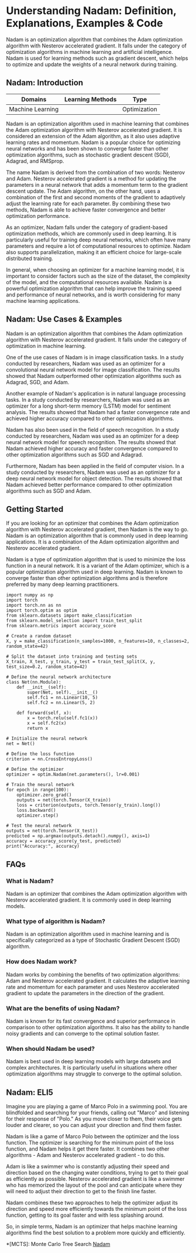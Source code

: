 # Understanding Nadam: Definition, Explanations, Examples & Code

Nadam is an optimization algorithm that combines the Adam optimization
algorithm with Nesterov accelerated gradient. It falls under the category of
optimization algorithms in machine learning and artificial intelligence. Nadam
is used for learning methods such as gradient descent, which helps to optimize
and update the weights of a neural network during training.

## Nadam: Introduction

Domains | Learning Methods | Type  
---|---|---  
Machine Learning |  | Optimization  
  
Nadam is an optimization algorithm used in machine learning that combines the
Adam optimization algorithm with Nesterov accelerated gradient. It is
considered an extension of the Adam algorithm, as it also uses adaptive
learning rates and momentum. Nadam is a popular choice for optimizing neural
networks and has been shown to converge faster than other optimization
algorithms, such as stochastic gradient descent (SGD), Adagrad, and RMSprop.

The name Nadam is derived from the combination of two words: Nesterov and
Adam. Nesterov accelerated gradient is a method for updating the parameters in
a neural network that adds a momentum term to the gradient descent update. The
Adam algorithm, on the other hand, uses a combination of the first and second
moments of the gradient to adaptively adjust the learning rate for each
parameter. By combining these two methods, Nadam is able to achieve faster
convergence and better optimization performance.

As an optimizer, Nadam falls under the category of gradient-based optimization
methods, which are commonly used in deep learning. It is particularly useful
for training deep neural networks, which often have many parameters and
require a lot of computational resources to optimize. Nadam also supports
parallelization, making it an efficient choice for large-scale distributed
training.

In general, when choosing an optimizer for a machine learning model, it is
important to consider factors such as the size of the dataset, the complexity
of the model, and the computational resources available. Nadam is a powerful
optimization algorithm that can help improve the training speed and
performance of neural networks, and is worth considering for many machine
learning applications.

## Nadam: Use Cases & Examples

Nadam is an optimization algorithm that combines the Adam optimization
algorithm with Nesterov accelerated gradient. It falls under the category of
optimization in machine learning.

One of the use cases of Nadam is in image classification tasks. In a study
conducted by researchers, Nadam was used as an optimizer for a convolutional
neural network model for image classification. The results showed that Nadam
outperformed other optimization algorithms such as Adagrad, SGD, and Adam.

Another example of Nadam's application is in natural language processing
tasks. In a study conducted by researchers, Nadam was used as an optimizer for
a long short-term memory (LSTM) model for sentiment analysis. The results
showed that Nadam had a faster convergence rate and achieved higher accuracy
compared to other optimization algorithms.

Nadam has also been used in the field of speech recognition. In a study
conducted by researchers, Nadam was used as an optimizer for a deep neural
network model for speech recognition. The results showed that Nadam achieved
higher accuracy and faster convergence compared to other optimization
algorithms such as SGD and Adagrad.

Furthermore, Nadam has been applied in the field of computer vision. In a
study conducted by researchers, Nadam was used as an optimizer for a deep
neural network model for object detection. The results showed that Nadam
achieved better performance compared to other optimization algorithms such as
SGD and Adam.

## Getting Started

If you are looking for an optimizer that combines the Adam optimization
algorithm with Nesterov accelerated gradient, then Nadam is the way to go.
Nadam is an optimization algorithm that is commonly used in deep learning
applications. It is a combination of the Adam optimization algorithm and
Nesterov accelerated gradient.

Nadam is a type of optimization algorithm that is used to minimize the loss
function in a neural network. It is a variant of the Adam optimizer, which is
a popular optimization algorithm used in deep learning. Nadam is known to
converge faster than other optimization algorithms and is therefore preferred
by many deep learning practitioners.

    
    
    
    import numpy as np
    import torch
    import torch.nn as nn
    import torch.optim as optim
    from sklearn.datasets import make_classification
    from sklearn.model_selection import train_test_split
    from sklearn.metrics import accuracy_score
    
    # Create a random dataset
    X, y = make_classification(n_samples=1000, n_features=10, n_classes=2, random_state=42)
    
    # Split the dataset into training and testing sets
    X_train, X_test, y_train, y_test = train_test_split(X, y, test_size=0.2, random_state=42)
    
    # Define the neural network architecture
    class Net(nn.Module):
        def __init__(self):
            super(Net, self).__init__()
            self.fc1 = nn.Linear(10, 5)
            self.fc2 = nn.Linear(5, 2)
    
        def forward(self, x):
            x = torch.relu(self.fc1(x))
            x = self.fc2(x)
            return x
    
    # Initialize the neural network
    net = Net()
    
    # Define the loss function
    criterion = nn.CrossEntropyLoss()
    
    # Define the optimizer
    optimizer = optim.Nadam(net.parameters(), lr=0.001)
    
    # Train the neural network
    for epoch in range(100):
        optimizer.zero_grad()
        outputs = net(torch.Tensor(X_train))
        loss = criterion(outputs, torch.Tensor(y_train).long())
        loss.backward()
        optimizer.step()
    
    # Test the neural network
    outputs = net(torch.Tensor(X_test))
    predicted = np.argmax(outputs.detach().numpy(), axis=1)
    accuracy = accuracy_score(y_test, predicted)
    print("Accuracy:", accuracy)
    
    

## FAQs

### What is Nadam?

Nadam is an optimizer that combines the Adam optimization algorithm with
Nesterov accelerated gradient. It is commonly used in deep learning models.

### What type of algorithm is Nadam?

Nadam is an optimization algorithm used in machine learning and is
specifically categorized as a type of Stochastic Gradient Descent (SGD)
algorithm.

### How does Nadam work?

Nadam works by combining the benefits of two optimization algorithms: Adam and
Nesterov accelerated gradient. It calculates the adaptive learning rate and
momentum for each parameter and uses Nesterov accelerated gradient to update
the parameters in the direction of the gradient.

### What are the benefits of using Nadam?

Nadam is known for its fast convergence and superior performance in comparison
to other optimization algorithms. It also has the ability to handle noisy
gradients and can converge to the optimal solution faster.

### When should Nadam be used?

Nadam is best used in deep learning models with large datasets and complex
architectures. It is particularly useful in situations where other
optimization algorithms may struggle to converge to the optimal solution.

## Nadam: ELI5

Imagine you are playing a game of Marco Polo in a swimming pool. You are
blindfolded and searching for your friends, calling out "Marco" and listening
for their response of "Polo." As you move closer to them, their voice gets
louder and clearer, so you can adjust your direction and find them faster.

Nadam is like a game of Marco Polo between the optimizer and the loss
function. The optimizer is searching for the minimum point of the loss
function, and Nadam helps it get there faster. It combines two other
algorithms - Adam and Nesterov accelerated gradient - to do this.

Adam is like a swimmer who is constantly adjusting their speed and direction
based on the changing water conditions, trying to get to their goal as
efficiently as possible. Nesterov accelerated gradient is like a swimmer who
has memorized the layout of the pool and can anticipate where they will need
to adjust their direction to get to the finish line faster.

Nadam combines these two approaches to help the optimizer adjust its direction
and speed more efficiently towards the minimum point of the loss function,
getting to its goal faster and with less splashing around.

So, in simple terms, Nadam is an optimizer that helps machine learning
algorithms find the best solution to a problem more quickly and efficiently.

  *[MCTS]: Monte Carlo Tree Search
[Nadam](https://serp.ai/nadam/)

